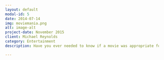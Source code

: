 ```yaml
---
layout: default
modal-id: 5
date: 2014-07-14
img: moviemania.png
alt: image-alt
project-date: November 2015
client: Michael Reynolds
category: Entertainment
description: Have you ever needed to know if a movie was appropriate for your child to watch? This mobile application allows you to search for a movie, then returns a "No" or "Yes" answer based upon the age range you select.

---
```

